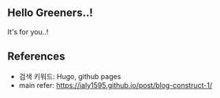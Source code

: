 ## Hello Greeners..!
It's for you..!

## References
* 검색 키워드: Hugo, github pages
* main refer: https://ialy1595.github.io/post/blog-construct-1/ 
